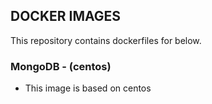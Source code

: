 ## DOCKER IMAGES
This repository contains dockerfiles for below.

### MongoDB - (centos)
* This image is based on centos
